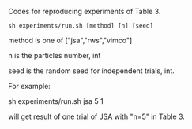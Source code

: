 Codes for reproducing experiments of  Table 3.

```
sh experiments/run.sh [method] [n] [seed]
```

method is one of ["jsa","rws","vimco"]

n is the particles number, int

seed is the random seed for independent trials, int.

For example: 

sh  experiments/run.sh jsa 5 1

will get result of one trial of JSA with "n=5" in Table 3. 



 